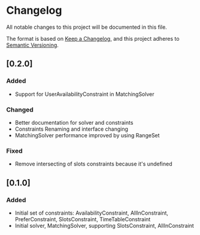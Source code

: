 # Changelog

All notable changes to this project will be documented in this file.

The format is based on [Keep a Changelog](https://keepachangelog.com/en/1.0.0/), and this project adheres
to [Semantic Versioning](https://semver.org/spec/v2.0.0.html).

## [0.2.0]

### Added 

- Support for UserAvailabilityConstraint in MatchingSolver

### Changed

- Better documentation for solver and constraints
- Constraints Renaming and interface changing
- MatchingSolver performance improved by using RangeSet


### Fixed

- Remove intersecting of slots constraints because it's undefined

## [0.1.0]

### Added

- Initial set of constraints: AvailabilityConstraint, AllInConstraint, PreferConstraint, SlotsConstraint,
  TimeTableConstraint
- Initial solver, MatchingSolver, supporting SlotsConstraint, AllInConstraint

